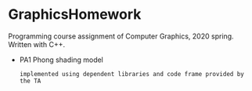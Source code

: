 # GraphicsHomework
Programming course assignment of Computer Graphics, 2020 spring. Written with C++.
- PA1 Phong shading model

  ```implemented using dependent libraries and code frame provided by the TA```
